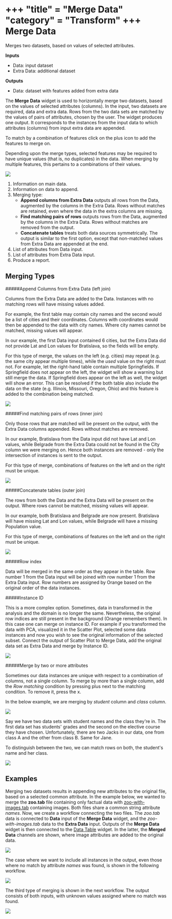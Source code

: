 +++
"title" = "Merge Data"
"category" = "Transform"
+++
Merge Data
==========

Merges two datasets, based on values of selected attributes.

**Inputs**

- Data: input dataset
- Extra Data: additional dataset

**Outputs**

- Data: dataset with features added from extra data

The **Merge Data** widget is used to horizontally merge two datasets, based on the values of selected attributes (columns). In the input, two datasets are required, data and extra data. Rows from the two data sets are matched by the values of pairs of attributes, chosen by the user. The widget produces one output. It corresponds to the instances from the input data to which attributes (columns) from input extra data are appended.

To match by a combination of features click on the plus icon to add the features to merge on.

Depending upon the merge types, selected features may be required to have unique values (that is, no duplicates) in the data. When merging by multiple features, this pertains to a combinations of their values.

![](../images/Merge-Data-stamped.png)

1. Information on main data.
2. Information on data to append.
3. Merging type:
   - **Append columns from Extra Data** outputs all rows from the Data, augmented by the columns in the Extra Data. Rows without matches are retained, even where the data in the extra columns are missing.
   - **Find matching pairs of rows** outputs rows from the Data, augmented by the columns in the Extra Data. Rows without matches are removed from the output.
   - **Concatenate tables** treats both data sources symmetrically. The output is similar to the first option, except that non-matched values from Extra Data are appended at the end.
4. List of attributes from Data input.
5. List of attributes from Extra Data input.
6. Produce a report.

Merging Types
-------------

#####Append Columns from Extra Data (left join)

Columns from the Extra Data are added to the Data. Instances with no matching rows will have missing values added.

For example, the first table may contain city names and the second would be a list of cities and their coordinates. Columns with coordinates would then be appended to the data with city names. Where city names cannot be matched, missing values will appear.

In our example, the first Data input contained 6 cities, but the Extra Data did not provide Lat and Lon values for Bratislava, so the fields will be empty.

For this type of merge, the values on the left (e.g. cities) may repeat (e.g. the same city appear multiple times), while the *used* value on the right must not. For example, let the right-hand table contain multiple Springfields. If Springfield does not appear on the left, the widget will show a warning but still merge the data. If Springfield does appear on the left as well, the widget will show an error. This can be resolved if the both table also include the data on the state (e.g. Illinois, Missouri, Oregon, Ohio) and this feature is added to the combination being matched.

![](../images/MergeData_Append.png)

#####Find matching pairs of rows (inner join)

Only those rows that are matched will be present on the output, with the Extra Data columns appended. Rows without matches are removed.

In our example, Bratislava from the Data input did not have Lat and Lon values, while Belgrade from the Extra Data could not be found in the City column we were merging on. Hence both instances are removed - only the intersection of instances is sent to the output.

For this type of merge, combinations of features on the left and on the right must be unique.

![](../images/MergeData_Intersection.png)

#####Concatenate tables (outer join)

The rows from both the Data and the Extra Data will be present on the output. Where rows cannot be matched, missing values will appear.

In our example, both Bratislava and Belgrade are now present. Bratislava will have missing Lat and Lon values, while Belgrade will have a missing Population value.

For this type of merge, combinations of features on the left and on the right must be unique.

![](../images/MergeData_Concatenate.png)

#####Row index

Data will be merged in the same order as they appear in the table. Row number 1 from the Data input will be joined with row number 1 from the Extra Data input. Row numbers are assigned by Orange based on the original order of the data instances.

#####Instance ID

This is a more complex option. Sometimes, data in transformed in the analysis and the domain is no longer the same. Nevertheless, the original row indices are still present in the background (Orange remembers them). In this case one can merge on instance ID. For example if you transformed the data with PCA, visualized it in the Scatter Plot, selected some data instances and now you wish to see the original information of the selected subset. Connect the output of Scatter Plot to Merge Data, add the original data set as Extra Data and merge by Instance ID.

![](../images/MergeData-InstanceID.png)

#####Merge by two or more attributes

Sometimes our data instances are unique with respect to a combination of columns, not a single column. To merge by more than a single column, add the *Row matching* condition by pressing plus next to the matching condition. To remove it, press the x.

In the below example, we are merging by *student* column and *class* column.

![](../images/MergeData-multiple.png)

Say we have two data sets with student names and the class they're in. The first data set has students' grades and the second on the elective course they have chosen. Unfortunately, there are two Jacks in our data, one from class A and the other from class B. Same for Jane.

To distinguish between the two, we can match rows on both, the student's name and her class.

![](../images/MergeData-multiple2.png)

Examples
--------

Merging two datasets results in appending new attributes to the original file, based on a selected common attribute. In the example below, we wanted to merge the **zoo.tab** file containing only factual data with [zoo-with-images.tab](http://file.biolab.si/datasets/zoo-with-images.tab) containing images. Both files share a common string attribute *names*. Now, we create a workflow connecting the two files. The *zoo.tab* data is connected to **Data** input of the **Merge Data** widget, and the *zoo-with-images.tab* data to the **Extra Data** input. Outputs of the **Merge Data** widget is then connected to the [Data Table](../../data/datatable/) widget. In the latter, the **Merged Data** channels are shown, where image attributes are added to the original data.

![](../images/MergeData-Example.png)

The case where we want to include all instances in the output, even those where no match by attribute *names* was found, is shown in the following workflow.

![](../images/MergeData-Example2.png)

The third type of merging is shown in the next workflow. The output consists of both inputs, with unknown values assigned where no match was found.

![](../images/MergeData-Example3.png)
